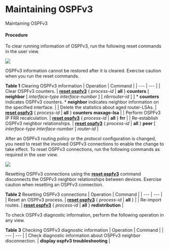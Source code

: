 Maintaining OSPFv3
==================

Maintaining OSPFv3

#### Procedure

To clear running information of OSPFv3, run the following reset commands in the user view.

![](../public_sys-resources/notice_3.0-en-us.png) 

OSPFv3 information cannot be restored after it is cleared. Exercise caution when you run the reset commands.


**Table 1** Clearing OSPFv3 information
| Operation | Command |
| --- | --- |
| Clear OSPFv3 counters. | [**reset ospfv3**](cmdqueryname=reset+ospfv3) { *process-id* | **all** } **counters** [ **neighbor** [ *interface-type* *interface-number* ] [ *nbrrouter-id* ] ]   * **counters** indicates OSPFv3 counters. * **neighbor** indicates neighbor information on the specified interface. |
| Delete the statistics about aged router-LSAs. | [**reset ospfv3**](cmdqueryname=reset+ospfv3) { *process-id* | **all** } **counters** **maxage-lsa** |
| Perform OSPFv3 IP FRR recalculation. | [**reset ospfv3**](cmdqueryname=reset+ospfv3) { *process-id* | **all** } **frr** |
| Re-establish OSPFv3 neighbor relationships. | [**reset ospfv3**](cmdqueryname=reset+ospfv3) { *process-id* | **all** } **peer** [ *interface-type* *interface-number* ] *router-id* |

After an OSPFv3 routing policy or the protocol configuration is changed, you need to reset the involved OSPFv3 connections to enable the change to take effect. To reset OSPFv3 connections, run the following commands as required in the user view.

![](../public_sys-resources/notice_3.0-en-us.png) 

Resetting OSPFv3 connections using the [**reset ospfv3**](cmdqueryname=reset+ospfv3) command disconnects the OSPFv3 neighbor relationships between devices. Exercise caution when resetting an OSPFv3 connection.


**Table 2** Resetting OSPFv3 connections
| Operation | Command |
| --- | --- |
| Reset an OSPFv3 process. | [**reset ospfv3**](cmdqueryname=reset+ospfv3) { *process-id* | **all** } |
| Re-import routes. | [**reset ospfv3**](cmdqueryname=reset+ospfv3) { *process-id* | **all** } **redistribution** |

To check OSPFv3 diagnostic information, perform the following operation in any view.

**Table 3** Checking OSPFv3 diagnostic information
| Operation | Command |
| --- | --- |
| Check diagnostic information about OSPFv3 neighbor disconnection. | **display ospfv3 troubleshooting** |